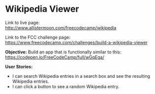 # Wikipedia Viewer

Link to live page:  
http://www.allistermoon.com/freecodecamp/wikipedia

Link to the FCC challenge page:  
https://www.freecodecamp.com/challenges/build-a-wikipedia-viewer

__Objective:__
Build an app that is functionally similar to this: https://codepen.io/FreeCodeCamp/full/wGqEga/

__User Stories:__
- I can search Wikipedia entries in a search box and see the resulting Wikipedia entries.
- I can click a button to see a random Wikipedia entry.